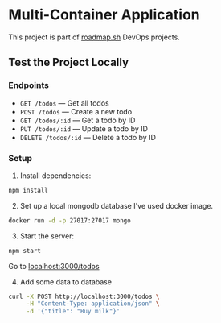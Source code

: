 # Multi-Container Application
This project is part of [roadmap.sh](https://roadmap.sh/projects/multi-container-service) DevOps projects.


## Test the Project Locally

### Endpoints

- `GET /todos` — Get all todos
- `POST /todos` — Create a new todo
- `GET /todos/:id` — Get a todo by ID
- `PUT /todos/:id` — Update a todo by ID
- `DELETE /todos/:id` — Delete a todo by ID

### Setup
1. Install dependencies:

```bash
npm install
```

2. Set up a local mongodb database
I've used docker image.

```bash
docker run -d -p 27017:27017 mongo
```

3. Start the server:
```bash
npm start
```
Go to [localhost:3000/todos](http://localhost:3000/todos)

4. Add some data to database

```bash
curl -X POST http://localhost:3000/todos \
     -H "Content-Type: application/json" \
     -d '{"title": "Buy milk"}'
```
